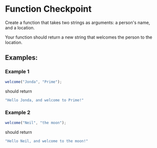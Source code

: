 # Function Checkpoint

Create a function that takes two strings as arguments: a person's name, and a location.

Your function should return a new string that welcomes the person to the location.

## Examples:

### Example 1

```js
welcome("Jonda", "Prime");
```

should return 

```js
"Hello Jonda, and welcome to Prime!"
```

### Example 2

```js
welcome("Neil", "the moon");
```

should return

```js
"Hello Neil, and welcome to the moon!"
```
